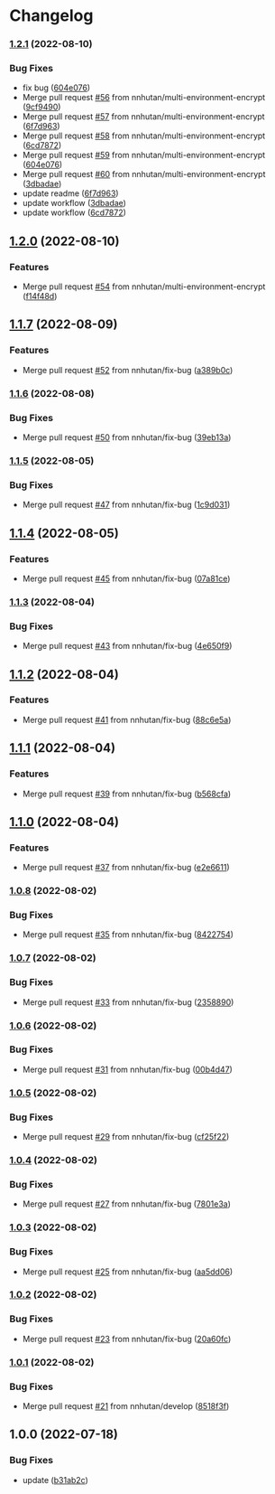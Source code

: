 # Changelog

### [1.2.1](https://github.com/nnhutan/encrypt_env/compare/v1.2.0...v1.2.1) (2022-08-10)


### Bug Fixes

* fix bug ([604e076](https://github.com/nnhutan/encrypt_env/commit/604e076563a0c521a9c3c53af7c86fd75d9b7af2))
* Merge pull request [#56](https://github.com/nnhutan/encrypt_env/issues/56) from nnhutan/multi-environment-encrypt ([9cf9490](https://github.com/nnhutan/encrypt_env/commit/9cf9490cfecb931a444a54fa17ead354070276c5))
* Merge pull request [#57](https://github.com/nnhutan/encrypt_env/issues/57) from nnhutan/multi-environment-encrypt ([6f7d963](https://github.com/nnhutan/encrypt_env/commit/6f7d963e0face4d38ba714b02295fd6ca867f3e1))
* Merge pull request [#58](https://github.com/nnhutan/encrypt_env/issues/58) from nnhutan/multi-environment-encrypt ([6cd7872](https://github.com/nnhutan/encrypt_env/commit/6cd7872b6552ef6728d86ef093518ef4fc925e1d))
* Merge pull request [#59](https://github.com/nnhutan/encrypt_env/issues/59) from nnhutan/multi-environment-encrypt ([604e076](https://github.com/nnhutan/encrypt_env/commit/604e076563a0c521a9c3c53af7c86fd75d9b7af2))
* Merge pull request [#60](https://github.com/nnhutan/encrypt_env/issues/60) from nnhutan/multi-environment-encrypt ([3dbadae](https://github.com/nnhutan/encrypt_env/commit/3dbadaef9fe65e9056326446d792eb026797fa88))
* update readme ([6f7d963](https://github.com/nnhutan/encrypt_env/commit/6f7d963e0face4d38ba714b02295fd6ca867f3e1))
* update workflow ([3dbadae](https://github.com/nnhutan/encrypt_env/commit/3dbadaef9fe65e9056326446d792eb026797fa88))
* update workflow ([6cd7872](https://github.com/nnhutan/encrypt_env/commit/6cd7872b6552ef6728d86ef093518ef4fc925e1d))

## [1.2.0](https://github.com/nnhutan/encrypt_env/compare/v1.1.7...v1.2.0) (2022-08-10)


### Features

* Merge pull request [#54](https://github.com/nnhutan/encrypt_env/issues/54) from nnhutan/multi-environment-encrypt ([f14f48d](https://github.com/nnhutan/encrypt_env/commit/f14f48d1625ad348e6d732184d52cdaa272f97c1))

## [1.1.7](https://github.com/nnhutan/encrypt_env/compare/v1.1.6...v1.1.7) (2022-08-09)


### Features

* Merge pull request [#52](https://github.com/nnhutan/encrypt_env/issues/52) from nnhutan/fix-bug ([a389b0c](https://github.com/nnhutan/encrypt_env/commit/a389b0c8982064f68caf9576039f3c2c4b9ecfee))

### [1.1.6](https://github.com/nnhutan/encrypt_env/compare/v1.1.5...v1.1.6) (2022-08-08)


### Bug Fixes

* Merge pull request [#50](https://github.com/nnhutan/encrypt_env/issues/50) from nnhutan/fix-bug ([39eb13a](https://github.com/nnhutan/encrypt_env/commit/39eb13ab027aea7a4cd99ba1993bf604b7ad13b0))

### [1.1.5](https://github.com/nnhutan/encrypt_env/compare/v1.1.4...v1.1.5) (2022-08-05)


### Bug Fixes

* Merge pull request [#47](https://github.com/nnhutan/encrypt_env/issues/47) from nnhutan/fix-bug ([1c9d031](https://github.com/nnhutan/encrypt_env/commit/1c9d0311ca69ec043982ad3cb3cd89d40862f0e3))

## [1.1.4](https://github.com/nnhutan/encrypt_env/compare/v1.1.3...v1.1.4) (2022-08-05)


### Features

* Merge pull request [#45](https://github.com/nnhutan/encrypt_env/issues/45) from nnhutan/fix-bug ([07a81ce](https://github.com/nnhutan/encrypt_env/commit/07a81ceeaab7445c31d1144eced96dcba61a8f55))

### [1.1.3](https://github.com/nnhutan/encrypt_env/compare/v1.1.2...v1.1.3) (2022-08-04)


### Bug Fixes

* Merge pull request [#43](https://github.com/nnhutan/encrypt_env/issues/43) from nnhutan/fix-bug ([4e650f9](https://github.com/nnhutan/encrypt_env/commit/4e650f920a595646d2d7a4b0c193f7b19780d3e5))

## [1.1.2](https://github.com/nnhutan/encrypt_env/compare/v1.2.0...v1.1.2) (2022-08-04)


### Features

* Merge pull request [#41](https://github.com/nnhutan/encrypt_env/issues/41) from nnhutan/fix-bug ([88c6e5a](https://github.com/nnhutan/encrypt_env/commit/88c6e5ae0a917845e57a30b4c48e8d529f7207cb))

## [1.1.1](https://github.com/nnhutan/encrypt_env/compare/v1.1.0...v1.1.1) (2022-08-04)


### Features

* Merge pull request [#39](https://github.com/nnhutan/encrypt_env/issues/39) from nnhutan/fix-bug ([b568cfa](https://github.com/nnhutan/encrypt_env/commit/b568cfac6c9874f2f49a744ddb53e00402efec20))

## [1.1.0](https://github.com/nnhutan/encrypt_env/compare/v1.0.8...v1.1.0) (2022-08-04)


### Features

* Merge pull request [#37](https://github.com/nnhutan/encrypt_env/issues/37) from nnhutan/fix-bug ([e2e6611](https://github.com/nnhutan/encrypt_env/commit/e2e66118d54e729adf0937593741b6bdc91c460d))

### [1.0.8](https://github.com/nnhutan/encrypt_env/compare/v1.0.7...v1.0.8) (2022-08-02)


### Bug Fixes

* Merge pull request [#35](https://github.com/nnhutan/encrypt_env/issues/35) from nnhutan/fix-bug ([8422754](https://github.com/nnhutan/encrypt_env/commit/8422754bbe13a0caf8a31bfe0d28dea036836ad7))

### [1.0.7](https://github.com/nnhutan/encrypt_env/compare/v1.0.6...v1.0.7) (2022-08-02)


### Bug Fixes

* Merge pull request [#33](https://github.com/nnhutan/encrypt_env/issues/33) from nnhutan/fix-bug ([2358890](https://github.com/nnhutan/encrypt_env/commit/235889025fa73d734e61ef570224960c0c777c4a))

### [1.0.6](https://github.com/nnhutan/encrypt_env/compare/v1.0.5...v1.0.6) (2022-08-02)


### Bug Fixes

* Merge pull request [#31](https://github.com/nnhutan/encrypt_env/issues/31) from nnhutan/fix-bug ([00b4d47](https://github.com/nnhutan/encrypt_env/commit/00b4d47df1bbac977c13f37c2c111ea6ae837337))

### [1.0.5](https://github.com/nnhutan/encrypt_env/compare/v1.0.4...v1.0.5) (2022-08-02)


### Bug Fixes

* Merge pull request [#29](https://github.com/nnhutan/encrypt_env/issues/29) from nnhutan/fix-bug ([cf25f22](https://github.com/nnhutan/encrypt_env/commit/cf25f224f8e6fea7a5e7d36571128c1b0bd08043))

### [1.0.4](https://github.com/nnhutan/encrypt_env/compare/v1.0.3...v1.0.4) (2022-08-02)


### Bug Fixes

* Merge pull request [#27](https://github.com/nnhutan/encrypt_env/issues/27) from nnhutan/fix-bug ([7801e3a](https://github.com/nnhutan/encrypt_env/commit/7801e3a8639982c08da74b4b538ef18eeafa3cf3))

### [1.0.3](https://github.com/nnhutan/encrypt_env/compare/v1.0.2...v1.0.3) (2022-08-02)


### Bug Fixes

* Merge pull request [#25](https://github.com/nnhutan/encrypt_env/issues/25) from nnhutan/fix-bug ([aa5dd06](https://github.com/nnhutan/encrypt_env/commit/aa5dd066447427390f113a01a33eff822df09ad2))

### [1.0.2](https://github.com/nnhutan/encrypt_env/compare/v1.0.1...v1.0.2) (2022-08-02)


### Bug Fixes

* Merge pull request [#23](https://github.com/nnhutan/encrypt_env/issues/23) from nnhutan/fix-bug ([20a60fc](https://github.com/nnhutan/encrypt_env/commit/20a60fce90a5880fef755f545a1b223bba720ee2))

### [1.0.1](https://github.com/nnhutan/encrypt_env/compare/v1.0.0...v1.0.1) (2022-08-02)


### Bug Fixes

* Merge pull request [#21](https://github.com/nnhutan/encrypt_env/issues/21) from nnhutan/develop ([8518f3f](https://github.com/nnhutan/encrypt_env/commit/8518f3f26e57aa3731c6ee16a152eb0a839776cb))

## 1.0.0 (2022-07-18)


### Bug Fixes

* update ([b31ab2c](https://github.com/nnhutan/encrypt_env/commit/b31ab2cee9763d8303ffbe88dc7715ba33d45dfb))

